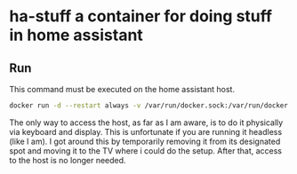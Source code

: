 # ha-stuff a container for doing stuff in home assistant

## Run

This command must be executed on the home assistant host.

```sh
docker run -d --restart always -v /var/run/docker.sock:/var/run/docker.sock -v data:/data -p 22:22 polferov/ha-stuff
```

The only way to access the host, as far as I am aware, is to do it physically via keyboard and display.
This is unfortunate if you are running it headless (like I am).
I got around this by temporarily removing it from its designated spot and moving it to the TV where i could do the setup.
After that, access to the host is no longer needed.
